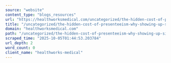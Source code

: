 ```yaml
---
source: "website"
content_type: "blogs_resources"
url: "https://healthworksmedical.com/uncategorized/the-hidden-cost-of-presenteeism-why-showing-up-sick-hurts-your-bottom-line/"
title: "/uncategorized/the-hidden-cost-of-presenteeism-why-showing-up-sick-hurts-your-bottom-line/"
domain: "healthworksmedical.com"
path: "/uncategorized/the-hidden-cost-of-presenteeism-why-showing-up-sick-hurts-your-bottom-line/"
scraped_time: "2025-10-05T01:44:53.203784"
url_depth: 2
word_count: 0
client_name: "healthworks-medical"
---
```


